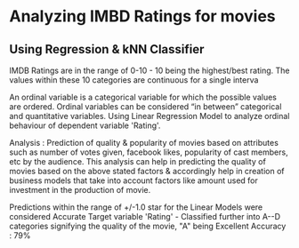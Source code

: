 # Analyzing IMBD Ratings for movies
##  Using Regression & kNN Classifier

IMDB Ratings are in the range of 0-10 - 10 being the highest/best rating.
The values within these 10 categories are continuous for a single interva

An ordinal variable is a categorical variable for which the possible values are ordered. Ordinal variables can be considered “in between” categorical and quantitative variables.
Using Linear Regression Model to analyze ordinal behaviour of dependent variable 'Rating'.

Analysis : Prediction of quality & popularity of movies based on attributes such as number of votes given, facebook likes, popularity of cast members, etc by the audience.
This analysis can help in predicting the quality of movies based on the above stated factors & accordingly help in creation of business models that take into account factors like amount used for investment in the production of movie.

Predictions within the range of +/-1.0 star for the Linear Models were considered Accurate
Target variable 'Rating' - Classified further into A--D categories signifying the quality of the movie, "A" being Excellent
Accuracy : 79%